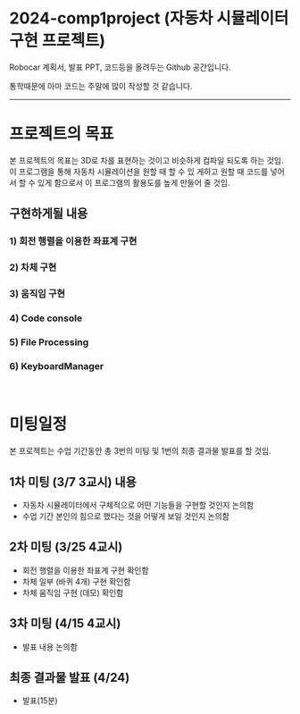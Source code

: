 # 2024-comp1project (자동차 시뮬레이터 구현 프로젝트)
Robocar 계획서, 발표 PPT, 코드등을 올려두는 Github 공간입니다.

통학때문에 아마 코드는 주말에 많이 작성할 것 같습니다.

------------

# 프로젝트의 목표
본 프로젝트의 목표는 3D로 차를 표현하는 것이고 비슷하게 컴파일 되도록 하는 것임. 
이 프로그램을 통해 자동차 시뮬레이션을 원할 때 할 수 있 게하고 원할 때 코드를 넣어서 할 수 있게 함으로서 이 프로그램의 활용도를 높게 만들어 줄 것임.

## 구현하게될 내용

### 1) 회전 행렬을 이용한 좌표계 구현

### 2) 차체 구현

### 3) 움직임 구현

### 4) Code console

### 5) File Processing

### 6) KeyboardManager


<br>

# 미팅일정
본 프로젝트는 수업 기간동안 총 3번의 미팅 및 1번의 최종 결과물 발표를 할 것임.

## 1차 미팅 (3/7 3교시) 내용
- 자동차 시뮬레이터에서 구체적으로 어떤 기능들을 구현할 것인지 논의함 
- 수업 기간 본인의 힘으로 했다는 것을 어떻게 보일 것인지 논의함 

## 2차 미팅 (3/25 4교시)
- 회전 행렬을 이용한 좌표계 구현 확인함
- 차체 일부 (바퀴 4개) 구현 확인함
- 차체 움직임 구현 (데모) 확인함

## 3차 미팅 (4/15 4교시) 
- 발표 내용 논의함


## 최종 결과물 발표 (4/24)
- 발표(15분)

